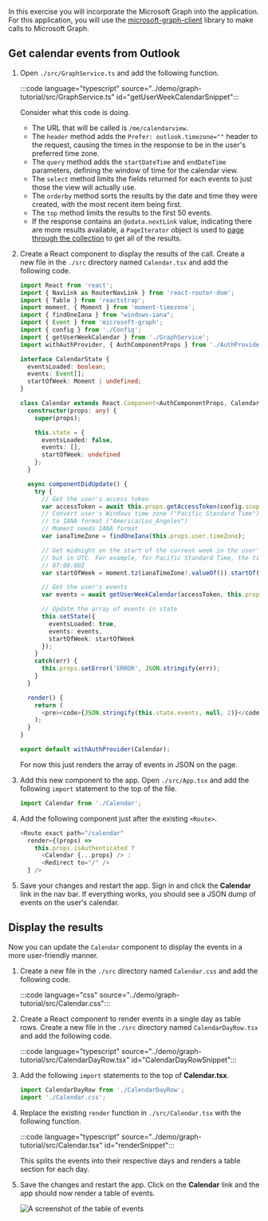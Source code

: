 <!-- markdownlint-disable MD002 MD041 -->

In this exercise you will incorporate the Microsoft Graph into the application. For this application, you will use the [microsoft-graph-client](https://github.com/microsoftgraph/msgraph-sdk-javascript) library to make calls to Microsoft Graph.

## Get calendar events from Outlook

1. Open `./src/GraphService.ts` and add the following function.

    :::code language="typescript" source="../demo/graph-tutorial/src/GraphService.ts" id="getUserWeekCalendarSnippet":::

    Consider what this code is doing.

    - The URL that will be called is `/me/calendarview`.
    - The `header` method adds the `Prefer: outlook.timezone=""` header to the request, causing the times in the response to be in the user's preferred time zone.
    - The `query` method adds the `startDateTime` and `endDateTime` parameters, defining the window of time for the calendar view.
    - The `select` method limits the fields returned for each events to just those the view will actually use.
    - The `orderby` method sorts the results by the date and time they were created, with the most recent item being first.
    - The `top` method limits the results to the first 50 events.
    - If the response contains an `@odata.nextLink` value, indicating there are more results available, a `PageIterator` object is used to [page through the collection](https://docs.microsoft.com/graph/sdks/paging?tabs=typeScript) to get all of the results.

1. Create a React component to display the results of the call. Create a new file in the `./src` directory named `Calendar.tsx` and add the following code.

    ```typescript
    import React from 'react';
    import { NavLink as RouterNavLink } from 'react-router-dom';
    import { Table } from 'reactstrap';
    import moment, { Moment } from 'moment-timezone';
    import { findOneIana } from "windows-iana";
    import { Event } from 'microsoft-graph';
    import { config } from './Config';
    import { getUserWeekCalendar } from './GraphService';
    import withAuthProvider, { AuthComponentProps } from './AuthProvider';

    interface CalendarState {
      eventsLoaded: boolean;
      events: Event[];
      startOfWeek: Moment | undefined;
    }

    class Calendar extends React.Component<AuthComponentProps, CalendarState> {
      constructor(props: any) {
        super(props);

        this.state = {
          eventsLoaded: false,
          events: [],
          startOfWeek: undefined
        };
      }

      async componentDidUpdate() {
        try {
          // Get the user's access token
          var accessToken = await this.props.getAccessToken(config.scopes);
          // Convert user's Windows time zone ("Pacific Standard Time")
          // to IANA format ("America/Los_Angeles")
          // Moment needs IANA format
          var ianaTimeZone = findOneIana(this.props.user.timeZone);

          // Get midnight on the start of the current week in the user's timezone,
          // but in UTC. For example, for Pacific Standard Time, the time value would be
          // 07:00:00Z
          var startOfWeek = moment.tz(ianaTimeZone!.valueOf()).startOf('week').utc();

          // Get the user's events
          var events = await getUserWeekCalendar(accessToken, this.props.user.timeZone, startOfWeek);

          // Update the array of events in state
          this.setState({
            eventsLoaded: true,
            events: events,
            startOfWeek: startOfWeek
          });
        }
        catch(err) {
          this.props.setError('ERROR', JSON.stringify(err));
        }
      }

      render() {
        return (
          <pre><code>{JSON.stringify(this.state.events, null, 2)}</code></pre>
        );
      }
    }

    export default withAuthProvider(Calendar);
    ```

    For now this just renders the array of events in JSON on the page.

1. Add this new component to the app. Open `./src/App.tsx` and add the following `import` statement to the top of the file.

    ```typescript
    import Calendar from './Calendar';
    ```

1. Add the following component just after the existing `<Route>`.

    ```typescript
    <Route exact path="/calendar"
      render={(props) =>
        this.props.isAuthenticated ?
          <Calendar {...props} /> :
          <Redirect to="/" />
      } />
    ```

1. Save your changes and restart the app. Sign in and click the **Calendar** link in the nav bar. If everything works, you should see a JSON dump of events on the user's calendar.

## Display the results

Now you can update the `Calendar` component to display the events in a more user-friendly manner.

1. Create a new file in the `./src` directory named `Calendar.css` and add the following code.

    :::code language="css" source="../demo/graph-tutorial/src/Calendar.css":::

1. Create a React component to render events in a single day as table rows. Create a new file in the `./src` directory named `CalendarDayRow.tsx` and add the following code.

    :::code language="typescript" source="../demo/graph-tutorial/src/CalendarDayRow.tsx" id="CalendarDayRowSnippet":::

1. Add the following `import` statements to the top of **Calendar.tsx**.

    ```typescript
    import CalendarDayRow from './CalendarDayRow';
    import './Calendar.css';
    ```

1. Replace the existing `render` function in `./src/Calendar.tsx` with the following function.

    :::code language="typescript" source="../demo/graph-tutorial/src/Calendar.tsx" id="renderSnippet":::

    This splits the events into their respective days and renders a table section for each day.

1. Save the changes and restart the app. Click on the **Calendar** link and the app should now render a table of events.

    ![A screenshot of the table of events](./images/add-msgraph-01.png)
